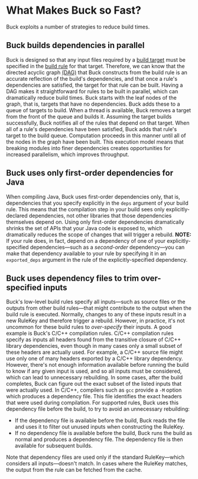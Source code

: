 # What Makes Buck so Fast?

Buck exploits a number of strategies to reduce build times.

## Buck builds dependencies in parallel

Buck is designed so that any input files required by a [build target](https://buck.build/concept/build_target.html) must be specified in the [build rule](https://buck.build/concept/build_rule.html) for that target. Therefore, we can know that the directed acyclic graph [(DAG)](http://en.wikipedia.org/wiki/Directed_acyclic_graph) that Buck constructs from the build rule is an accurate reflection of the build's dependencies, and that once a rule's dependencies are satisfied, the target for that rule can be built.
Having a DAG makes it straightforward for rules to be built in parallel, which can dramatically reduce build times. Buck starts with the leaf nodes of the graph, that is, targets that have no dependencies. Buck adds these to a queue of targets to build. When a thread is available, Buck removes a target from the front of the queue and builds it. Assuming the target builds successfully, Buck notifies all of the rules that depend on that target. When all of a rule's dependencies have been satisfied, Buck adds that rule's target to the build queue. Computation proceeds in this manner until all of the nodes in the graph have been built. This execution model means that breaking modules into finer dependencies creates opportunities for increased parallelism, which improves throughput.

## Buck uses only first-order dependencies for Java

When compiling Java, Buck uses first-order dependencies only, that is, dependencies that you specify explicitly in the `deps` argument of your build rule. This means that the compilation step in your build sees only explicitly-declared dependencies, not other libraries that those dependencies themselves depend on.
Using only first-order dependencies dramatically shrinks the set of APIs that your Java code is exposed to, which dramatically reduces the scope of changes that will trigger a rebuild.
**NOTE:** If your rule does, in fact, depend on a dependency of one of your explicitly-specified dependencies—such as a *second-order* dependency—you can make that dependency available to your rule by specifying it in an `exported_deps` argument in the rule of the explicitly-specified dependency.

## Buck uses dependency files to trim over-specified inputs

Buck's low-level build rules specify all inputs—such as source files or the outputs from other build rules—that might contribute to the output when the build rule is executed. Normally, changes to any of these inputs result in a new RuleKey and therefore trigger a rebuild. However, in practice, it's not uncommon for these build rules to *over-specify* their inputs. A good example is Buck's C/C++ compilation rules. C/C++ compilation rules specify as inputs all headers found from the transitive closure of C/C++ library dependencies, even though in many cases only a small subset of these headers are actually used. For example, a C/C++ source file might use only one of many headers exported by a C/C++ library dependency. However, there's not enough information available before running the build to know if any given input is used, and so all inputs must be considered, which can lead to unnecessary rebuilding.
In some cases, after the build completes, Buck can figure out the exact subset of the listed inputs that were actually used. In C/C++, compilers such as `gcc` provide a `-M` option which produces a dependency file. This file identifies the exact headers that were used during compilation. For supported rules, Buck uses this dependency file before the build, to try to avoid an unnecessary rebuilding:

* If the dependency file is available before the build, Buck reads the file and uses it to filter out unused inputs when constructing the RuleKey.
* If no dependency file is available before the build, Buck runs the build as normal and produces a dependency file. The dependency file is then available for subsequent builds.

Note that dependency files are used only if the standard RuleKey—which considers all inputs—doesn't match. In cases where the RuleKey matches, the output from the rule can be fetched from the cache.

